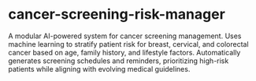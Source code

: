 # cancer-screening-risk-manager
A modular AI-powered system for cancer screening management. Uses machine learning to stratify patient risk for breast, cervical, and colorectal cancer based on age, family history, and lifestyle factors. Automatically generates screening schedules and reminders, prioritizing high-risk patients while aligning with evolving medical guidelines.
